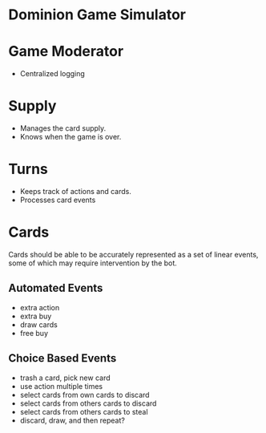 # Dominion Game Simulator

# Game Moderator

- Centralized logging

# Supply

- Manages the card supply.
- Knows when the game is over.

# Turns

- Keeps track of actions and cards.
- Processes card events


# Cards

Cards should be able to be accurately represented as a set of linear events,
some of which may require intervention by the bot.

## Automated Events
- extra action
- extra buy
- draw cards
- free buy

## Choice Based Events
- trash a card, pick new card
- use action multiple times
- select cards from own cards to discard
- select cards from others cards to discard
- select cards from others cards to steal
- discard, draw, and then repeat?

